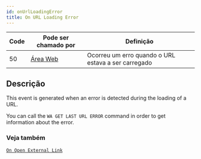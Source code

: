 ```yaml
---
id: onUrlLoadingError
title: On URL Loading Error
---
```


| Code | Pode ser chamado por                        | Definição                                           |
| ---- | ------------------------------------------- | --------------------------------------------------- |
| 50   | [Área Web](FormObjects/webArea_overview.md) | Ocorreu um erro quando o URL estava a ser carregado |


## Descrição

This event is generated when an error is detected during the loading of a URL.

You can call the `WA GET LAST URL ERROR` command in order to get information about the error.


### Veja também
[`On Open External Link`](onOpenExternalLink.md)